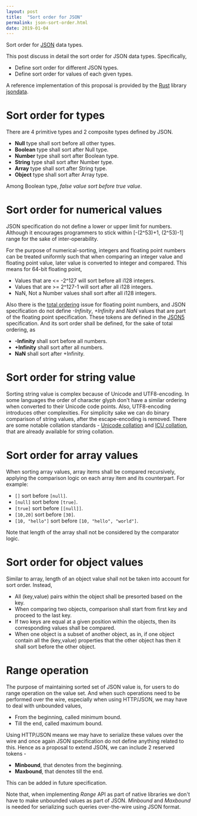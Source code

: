 ```yaml
---
layout: post
title:  "Sort order for JSON"
permalink: json-sort-order.html
date: 2019-01-04
---
```


Sort order for [JSON][json] data types.

This post discuss in detail the sort order for JSON data types. Specifically,

* Define sort order for different JSON types.
* Define sort order for values of each given types.

A reference implementation of this proposal is provided by the [Rust][rust]
library [jsondata][jsondata].

Sort order for types
====================

There are 4 primitive types and 2 composite types defined by JSON.

* **Null** type shall sort before all other types.
* **Boolean** type shall sort after Null type.
* **Number** type shall sort after Boolean type.
* **String** type shall sort after Number type.
* **Array** type shall sort after String type.
* **Object** type shall sort after Array type.

Among Boolean type, _false value sort before true value_.

Sort order for numerical values
===============================

JSON specification do not define a lower or upper limit for
numbers. Although it encourages programmers to stick within
[-(2^53)+1, (2^53)-1] range for the sake of inter-operability.

For the purpose of numerical-sorting, integers and floating point
numbers can be treated uniformly such that when comparing an integer
value and floating point value, later value is converted to
integer and compared. This means for 64-bit floating point,

* Values that are <= -2^127 will sort before all i128 integers.
* Values that are >= 2^127-1 will sort after all i128 integers.
* NaN, Not a Number values shall sort after all i128 integers.

Also there is the [total ordering][totalorder] issue for floating
point numbers, and JSON specification do not define _-Infinity_,
_+Infinity_ and _NaN_ values that are part of the floating point
specification. These tokens are defined in the [JSON5][json5]
specification. And its sort order shall be defined, for the
sake of total ordering, as

* **-Infinity** shall sort before all numbers.
* **+Infinity** shall sort after all numbers.
* **NaN** shall sort after +Infinity.

Sort order for string value
===========================

Sorting string value is complex because of Unicode and UTF8-encoding.
In some languages the order of character glyph don't have a
similar ordering when converted to their Unicode code points.
Also, UTF8-encoding introduces other complexities. For simplicity
sake we can do binary comparison of string values, after the
escape-encoding is removed. There are some notable collation standards -
[Unicode collation](http://unicode.org/reports/tr10) and
[ICU collation](http://userguide.icu-project.org/collation), that are
already available for string collation.

Sort order for array values
===========================

When sorting array values, array items shall be compared recursively,
applying the comparison logic on each array item and its counterpart.
For example:

* ``[]`` sort before ``[null]``.
* ``[null]`` sort before ``[true]``.
* ``[true]`` sort before ``[[null]]``.
* ``[10,20]`` sort before ``[30]``.
* ``[10, "hello"]`` sort before ``[10, "hello", "world"]``.

Note that length of the array shall not be considered by the comparator
logic.

Sort order for object values
============================

Similar to array, length of an object value shall not be taken into
account for sort order. Instead,

* All (key,value) pairs within the object shall be presorted based on
  the key.
* When comparing two objects, comparison shall start from first key and
  proceed to the last key.
* If two keys are equal at a given position within the objects, then
  its corresponding values shall be compared.
* When one object is a subset of another object, as in, if one object
  contain all the (key,value) properties that the other object has then
  it shall sort before the other object.

Range operation
===============

The purpose of maintaining sorted set of JSON value is, for users
to do range operation on the value set. And when such operations
need to be performed over the wire, especially when using HTTP/JSON,
we may have to deal with unbounded values,

* From the beginning, called minimum bound.
* Till the end, called maximum bound.

Using HTTP/JSON means we may have to serialize these values over the
wire and once again JSON specification do not define anything related
to this. Hence as a proposal to extend JSON, we can include 2 reserved
tokens -

* **Minbound**, that denotes from the beginning.
* **Maxbound**, that denotes till the end.

This can be added in future specification.

Note that, when implementing _Range_ API as part of native libraries
we don't have to make unbounded values as part of JSON. _Minbound_
and _Maxbound_ is needed for serializing such queries over-the-wire
using JSON format.

[json]: https://tools.ietf.org/html/rfc8259
[json5]: http://json5.org
[totalorder]: https://en.wikipedia.org/wiki/Total_order
[rust]: https://www.rust-lang.org/
[jsondata]: https://github.com/bnclabs/jsondata
